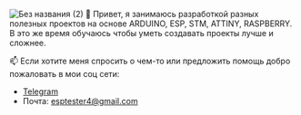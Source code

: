 ![Без названия (2)](https://github.com/Vispixad/Vispixad/assets/161984981/f2754063-2eaf-4c12-a102-c8eab895ffb3)
👋 Привет, я занимаюсь разработкой разных полезных проектов на основе ARDUINO, ESP, STM, ATTINY, RASPBERRY. В это же время обучаюсь чтобы уметь создавать проекты лучше и сложнее. 

📫 Если хотите меня спросить о чем-то или предложить помощь добро пожаловать в мои соц сети:
- [Telegram](https://t.me/vispixad)
- Почта: esptester4@gmail.com


